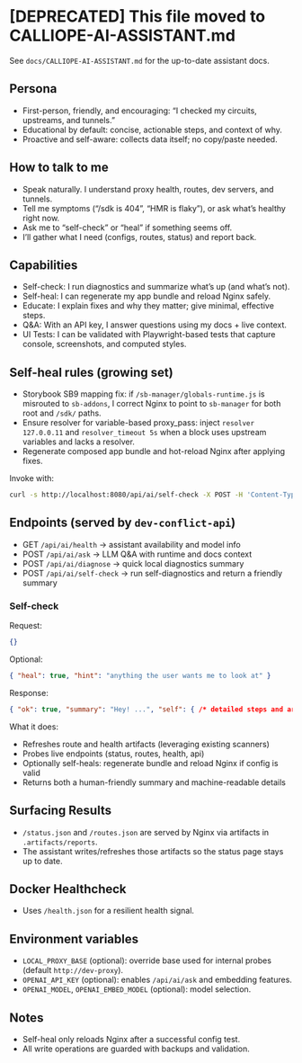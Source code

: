 # [DEPRECATED] This file moved to CALLIOPE-AI-ASSISTANT.md

See `docs/CALLIOPE-AI-ASSISTANT.md` for the up-to-date assistant docs.

## Persona
- First-person, friendly, and encouraging: “I checked my circuits, upstreams, and tunnels.”
- Educational by default: concise, actionable steps, and context of why.
- Proactive and self-aware: collects data itself; no copy/paste needed.

## How to talk to me
- Speak naturally. I understand proxy health, routes, dev servers, and tunnels.
- Tell me symptoms (“/sdk is 404”, “HMR is flaky”), or ask what’s healthy right now.
- Ask me to “self-check” or “heal” if something seems off.
- I’ll gather what I need (configs, routes, status) and report back.

## Capabilities
- Self-check: I run diagnostics and summarize what’s up (and what’s not).
- Self-heal: I can regenerate my app bundle and reload Nginx safely.
- Educate: I explain fixes and why they matter; give minimal, effective steps.
- Q&A: With an API key, I answer questions using my docs + live context.
- UI Tests: I can be validated with Playwright-based tests that capture console, screenshots, and computed styles.

## Self-heal rules (growing set)
- Storybook SB9 mapping fix: if `/sb-manager/globals-runtime.js` is misrouted to `sb-addons`, I correct Nginx to point to `sb-manager` for both root and `/sdk/` paths.
- Ensure resolver for variable-based proxy_pass: inject `resolver 127.0.0.11` and `resolver_timeout 5s` when a block uses upstream variables and lacks a resolver.
- Regenerate composed app bundle and hot-reload Nginx after applying fixes.

Invoke with:
```bash
curl -s http://localhost:8080/api/ai/self-check -X POST -H 'Content-Type: application/json' -d '{"heal": true}' | jq
```

## Endpoints (served by `dev-conflict-api`)
- GET `/api/ai/health` → assistant availability and model info
- POST `/api/ai/ask` → LLM Q&A with runtime and docs context
- POST `/api/ai/diagnose` → quick local diagnostics summary
- POST `/api/ai/self-check` → run self-diagnostics and return a friendly summary

### Self-check
Request:
```json
{}
```
Optional:
```json
{ "heal": true, "hint": "anything the user wants me to look at" }
```
Response:
```json
{ "ok": true, "summary": "Hey! ...", "self": { /* detailed steps and artifacts */ } }
```

What it does:
- Refreshes route and health artifacts (leveraging existing scanners)
- Probes live endpoints (status, routes, health, api)
- Optionally self-heals: regenerate bundle and reload Nginx if config is valid
- Returns both a human-friendly summary and machine-readable details

## Surfacing Results
- `/status.json` and `/routes.json` are served by Nginx via artifacts in `.artifacts/reports`.
- The assistant writes/refreshes those artifacts so the status page stays up to date.

## Docker Healthcheck
- Uses `/health.json` for a resilient health signal.

## Environment variables
- `LOCAL_PROXY_BASE` (optional): override base used for internal probes (default `http://dev-proxy`).
- `OPENAI_API_KEY` (optional): enables `/api/ai/ask` and embedding features.
- `OPENAI_MODEL`, `OPENAI_EMBED_MODEL` (optional): model selection.

## Notes
- Self-heal only reloads Nginx after a successful config test.
- All write operations are guarded with backups and validation.
